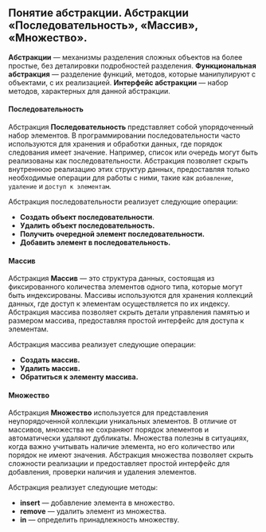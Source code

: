 ## Понятие абстракции. Абстракции «Последовательность», «Массив», «Множество».

**Абстракции** — механизмы разделения сложных объектов на более простые, без деталировки подробностей разделения.
**Функциональная абстракция** — разделение функций, методов, которые манипулируют с объектами, с их реализацией.
**Интерфейс абстракции** — набор методов, характерных для данной абстракции.

#### Последовательность

Абстракция **Последовательность** представляет собой упорядоченный набор элементов. В программировании последовательности часто используются для хранения и обработки данных, где порядок следования имеет значение. Например, список или очередь могут быть реализованы как последовательности. Абстракция позволяет скрыть внутреннюю реализацию этих структур данных, предоставляя только необходимые операции для работы с ними, такие как `добавление`, `удаление` и `доступ к элементам`.

Aбстракция последовательности реализует следующие операции:
* **Создать объект последовательности**.
* **Удалить объект последовательность.**
* **Получить очередной элемент последовательности.**
* **Добавить элемент в последовательность.**
#### Массив

Абстракция **Массив** — это структура данных, состоящая из фиксированного количества элементов одного типа, которые могут быть индексированы. Массивы используются для хранения коллекций данных, где доступ к элементам осуществляется по их индексу. Абстракция массива позволяет скрыть детали управления памятью и размером массива, предоставляя простой интерфейс для доступа к элементам.

Aбстракция массива реализует следующие операции:
* **Создать массив.**
* **Удалить массив.**
* **Обратиться к элементу массива.**

#### Множество

Абстракция **Множество** используется для представления неупорядоченной коллекции уникальных элементов. В отличие от массивов, множества не сохраняют порядок элементов и автоматически удаляют дубликаты. Множества полезны в ситуациях, когда важно учитывать наличие элемента, но его количество или порядок не имеют значения. Абстракция множества позволяет скрыть сложности реализации и предоставляет простой интерфейс для добавления, проверки наличия и удаления элементов.

Aбстракция реализует следующие методы:
* **insert** — добавление элемента в множество.
* **remove** — удалить элемент из множества.
* **in** — определить принадлежность множеству.

